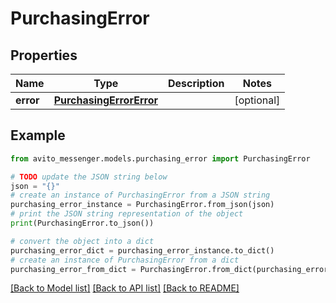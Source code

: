 # PurchasingError


## Properties

Name | Type | Description | Notes
------------ | ------------- | ------------- | -------------
**error** | [**PurchasingErrorError**](PurchasingErrorError.md) |  | [optional] 

## Example

```python
from avito_messenger.models.purchasing_error import PurchasingError

# TODO update the JSON string below
json = "{}"
# create an instance of PurchasingError from a JSON string
purchasing_error_instance = PurchasingError.from_json(json)
# print the JSON string representation of the object
print(PurchasingError.to_json())

# convert the object into a dict
purchasing_error_dict = purchasing_error_instance.to_dict()
# create an instance of PurchasingError from a dict
purchasing_error_from_dict = PurchasingError.from_dict(purchasing_error_dict)
```
[[Back to Model list]](../README.md#documentation-for-models) [[Back to API list]](../README.md#documentation-for-api-endpoints) [[Back to README]](../README.md)


